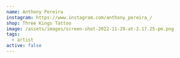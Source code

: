 ```yaml
---
name: Anthony Pereira
instagram: https://www.instagram.com/anthony_pereira_/
shop: Three Kings Tattoo
image: /assets/images/screen-shot-2022-11-29-at-2.17.25-pm.png
tags:
  - artist
active: false
---
```

